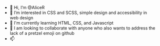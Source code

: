 - 👋 Hi, I’m @AIiceR
- 👀 I’m interested in CSS and SCSS, simple design and accessibility in web design
- 🌱 I'm currently learning HTML, CSS, and Javascript
- 💞️ I am looking to collaborate with anyone who also wants to address the lack of a pretzel emoji on github
- 📫 

<!---
AIiceR/AIiceR is a ✨ special ✨ repository because its `README.md` (this file) appears on your GitHub profile.
You can click the Preview link to take a look at your changes.
--->
